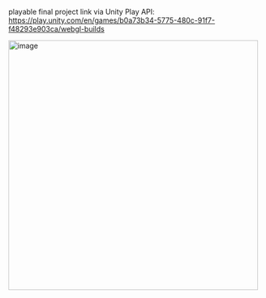playable final project link via Unity Play API: https://play.unity.com/en/games/b0a73b34-5775-480c-91f7-f48293e903ca/webgl-builds

<img width="492" alt="image" src="https://github.com/user-attachments/assets/87664501-524a-48ce-94eb-2c4e3aef4d52" />


